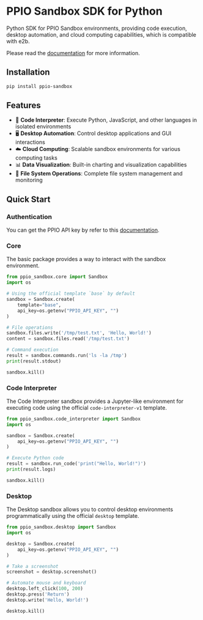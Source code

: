 # PPIO Sandbox SDK for Python

Python SDK for PPIO Sandbox environments, providing code execution, desktop automation, and cloud computing capabilities, which is compatible with e2b.

Please read the [documentation](https://ppio.com/docs/sandbox/overview) for more information.

## Installation

```bash
pip install ppio-sandbox
```

## Features

- 🚀 **Code Interpreter**: Execute Python, JavaScript, and other languages in isolated environments
- 🖥️ **Desktop Automation**: Control desktop applications and GUI interactions
- ☁️ **Cloud Computing**: Scalable sandbox environments for various computing tasks
- 📊 **Data Visualization**: Built-in charting and visualization capabilities
- 🔧 **File System Operations**: Complete file system management and monitoring

## Quick Start

### Authentication

You can get the PPIO API key by refer to this [documentation](https://ppio.com/docs/sandbox/get-start).

### Core

The basic package provides a way to interact with the sandbox environment.

```python
from ppio_sandbox.core import Sandbox
import os

# Using the official template `base` by default
sandbox = Sandbox.create(
    template="base",
    api_key=os.getenv("PPIO_API_KEY", "")
)

# File operations
sandbox.files.write('/tmp/test.txt', 'Hello, World!')
content = sandbox.files.read('/tmp/test.txt')

# Command execution
result = sandbox.commands.run('ls -la /tmp')
print(result.stdout)

sandbox.kill()
```

### Code Interpreter

The Code Interpreter sandbox provides a Jupyter-like environment for executing code using the official `code-interpreter-v1` template.

```python
from ppio_sandbox.code_interpreter import Sandbox
import os

sandbox = Sandbox.create(
    api_key=os.getenv("PPIO_API_KEY", "")
)

# Execute Python code
result = sandbox.run_code('print("Hello, World!")')
print(result.logs)

sandbox.kill()
```

### Desktop

The Desktop sandbox allows you to control desktop environments programmatically using the official `desktop` template.

```python
from ppio_sandbox.desktop import Sandbox
import os

desktop = Sandbox.create(
    api_key=os.getenv("PPIO_API_KEY", "")
)

# Take a screenshot
screenshot = desktop.screenshot()

# Automate mouse and keyboard
desktop.left_click(100, 200)
desktop.press('Return')
desktop.write('Hello, World!')

desktop.kill()
```

